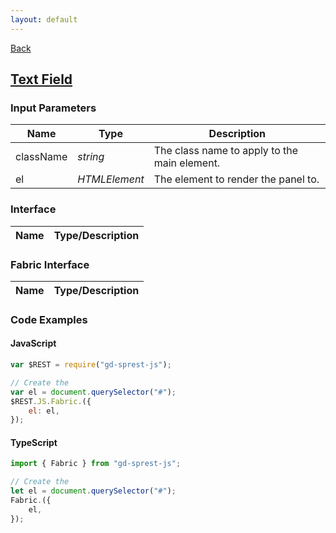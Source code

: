 ```yaml
---
layout: default
---
```

[Back](/js/fabric)
## [Text Field](https://dev.office.com/fabric-js/Components/TextField/TextField.html)
### Input Parameters

| Name | Type | Description |
| --- | --- | --- |
| className | _string_ | The class name to apply to the main element. |
| el | _HTMLElement_ | The element to render the panel to. |

### Interface

| Name | Type/Description |
| --- | --- |

### Fabric Interface

| Name | Type/Description |
| --- | --- |

### Code Examples
#### JavaScript
```js
var $REST = require("gd-sprest-js");

// Create the 
var el = document.querySelector("#");
$REST.JS.Fabric.({
    el: el,
});
```
#### TypeScript
```ts
import { Fabric } from "gd-sprest-js";

// Create the 
let el = document.querySelector("#");
Fabric.({
    el,
});
```
